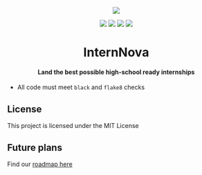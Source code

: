 <p align="center">
<img src="https://github.com/InternNova-Labs/api/blob/main/public/images/logo.png?raw=true" />
</p>
<p align="center">
<img src="https://img.shields.io/github/license/InternNova-Labs/api?color=pink"> <img src="https://img.shields.io/tokei/lines/github/InternNova-Labs/api?color=white&label=lines%20of%20code"> <img src="https://img.shields.io/github/languages/top/InternNova-Labs/api?color=%230xfffff"> <img src="https://img.shields.io/github/repo-size/InternNova-Labs/api?color=orange">
</p>

<h1 align="center">InternNova</h1>
<h4 align="center">Land the best possible high-school ready internships</h4>

- All code must meet `black` and `flake8` checks

## License

This project is licensed under the MIT License

## Future plans
Find our [roadmap here](https://cerulean-cough-37c.notion.site/7117ec30d08c43a0a72fbe2f2c08fe95?v=2c7877e193634aab97f9c0089af9de20)
